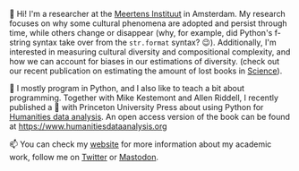 👋 Hi! I'm a researcher at the [Meertens Instituut](https://www.meertens.knaw.nl/cms/en/) 
in Amsterdam. My research focuses on why some cultural phenomena are adopted and persist through 
time, while others change or disappear (why, for example, did Python's f-string syntax take over 
from the `str.format` syntax? :wink:). Additionally, I'm interested in measuring cultural
diversity and compositional complexity, and how we can account for biases in our estimations 
of diversity. 
(check out our recent publication on estimating the amount of lost books in 
[Science](https://www.science.org/doi/10.1126/science.abl7655)).

🔭 I mostly program in Python, and I also like to teach a bit about programming. Together with Mike Kestemont 
and Allen Riddell, I recently published a :book: with Princeton University Press about using Python 
for [Humanities data analysis](https://press.princeton.edu/books/hardcover/9780691172361/humanities-data-analysis). 
An open access version of the book can be found at https://www.humanitiesdataanalysis.org

📫 You can check my [website](https://www.karsdorp.io) for more information about my academic work, 
follow me on [Twitter](https://twitter.com/FolgertK) or <a rel="me follow" href="https://akademienl.social/@folgertk">Mastodon</a>. 
